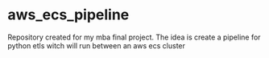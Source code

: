 # aws_ecs_pipeline
Repository created for my mba final project. The idea is create a pipeline for python etls witch will run between an aws ecs cluster
